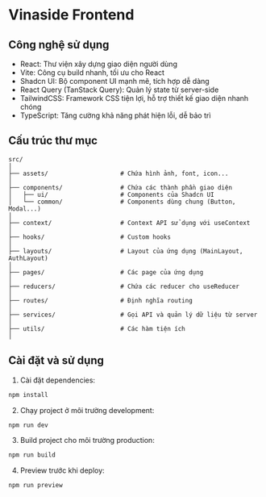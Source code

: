 # Vinaside Frontend

## Công nghệ sử dụng

- React: Thư viện xây dựng giao diện người dùng
- Vite: Công cụ build nhanh, tối ưu cho React
- Shadcn UI: Bộ component UI mạnh mẽ, tích hợp dễ dàng
- React Query (TanStack Query): Quản lý state từ server-side
- TailwindCSS: Framework CSS tiện lợi, hỗ trợ thiết kế giao diện nhanh chóng
- TypeScript: Tăng cường khả năng phát hiện lỗi, dễ bảo trì

## Cấu trúc thư mục

```
src/
│
├── assets/                    # Chứa hình ảnh, font, icon...
│
├── components/                # Chứa các thành phần giao diện
│   ├── ui/                    # Components của Shadcn UI
│   └── common/                # Components dùng chung (Button, Modal...)
│
├── context/                   # Context API sử dụng với useContext
│
├── hooks/                     # Custom hooks
│
├── layouts/                   # Layout của ứng dụng (MainLayout, AuthLayout)
│
├── pages/                     # Các page của ứng dụng
│
├── reducers/                  # Chứa các reducer cho useReducer
│
├── routes/                    # Định nghĩa routing
│
├── services/                  # Gọi API và quản lý dữ liệu từ server
│
├── utils/                     # Các hàm tiện ích
│
```

## Cài đặt và sử dụng

1. Cài đặt dependencies:

```bash
npm install
```

2. Chạy project ở môi trường development:

```bash
npm run dev
```

3. Build project cho môi trường production:

```bash
npm run build
```

4. Preview trước khi deploy:

```bash
npm run preview
```
